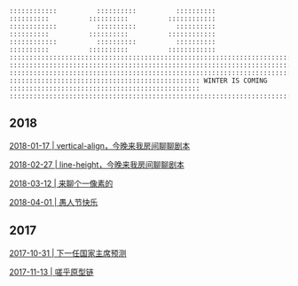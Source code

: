 ```
::::::::::::          ::::::::::          ::::::::::          ::::::::::          ::::::::::          ::::::::::::
::::::::::::          ::::::::::          ::::::::::          ::::::::::          ::::::::::          ::::::::::::
::::::::::::          ::::::::::          ::::::::::          ::::::::::          ::::::::::          ::::::::::::
::::::::::::::::::::::::::::::::::::::::::::::::::::::::::::::::::::::::::::::::::::::::::::::::::::::::::::::::::
::::::::::::::::::::::::::::::::::::::::::::::::::::::::::::::::::::::::::::::::::::::::::::::::::::::::::::::::::
::::::::::::::::::::::::::::::::::::::::::::::::::::::::::::::::::::::::::::::::::::::::::::::::::::::::::::::::::
:::::::::::::::::::::::::::::::::::::::::::::::: WINTER IS COMING ::::::::::::::::::::::::::::::::::::::::::::::::
::::::::::::::::::::::::::::::::::::::::::::::::::::::::::::::::::::::::::::::::::::::::::::::::::::::::::::::::::
```

## 2018

[2018-01-17 | vertical-align，今晚来我房间聊聊剧本](https://github.com/veedrin/blog/issues/3)

[2018-02-27 | line-height，今晚来我房间聊聊剧本](https://github.com/veedrin/blog/issues/4)

[2018-03-12 | 来聊个一像素的](https://github.com/veedrin/blog/issues/5)

[2018-04-01 | 愚人节快乐](https://github.com/veedrin/blog/issues/6)

## 2017

[2017-10-31 | 下一任国家主席预测](https://github.com/veedrin/blog/issues/1)

[2017-11-13 | 嗟乎原型链](https://github.com/veedrin/blog/issues/2)
